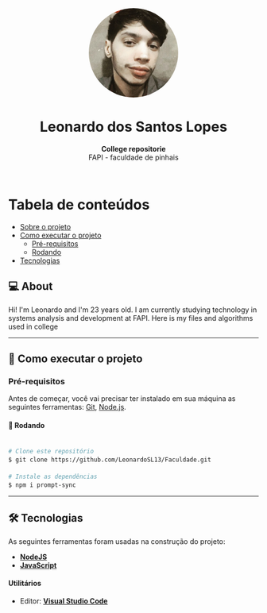 <div align="center"><img src="https://raw.githubusercontent.com/LeonardoSL13/Portfolio/master/img/imagen3.jpg" style="height:180px;width:180px;border-radius:50%;max-width:none;"></div>
<h1 align="center">Leonardo dos Santos Lopes</h1>
<p align="center"><strong>College repositorie</strong>
<br>FAPI - faculdade de pinhais</p>
<br/>


Tabela de conteúdos
=================
<!--ts-->
   * [Sobre o projeto](#-about)
   * [Como executar o projeto](#-como-executar-o-projeto)
     * [Pré-requisitos](#pré-requisitos)
     * [Rodando](#-rodando)
   * [Tecnologias](#-tecnologias)
<!--te-->


## 💻 About

Hi! I'm Leonardo and I'm 23 years old. I am currently studying technology in systems analysis and development at FAPI. Here is my files and algorithms used in college


---


## 🚀 Como executar o projeto

### Pré-requisitos

Antes de começar, você vai precisar ter instalado em sua máquina as seguintes ferramentas:
[Git](https://git-scm.com), [Node.js](https://nodejs.org/en/). 


#### 🎲 Rodando 

```bash

# Clone este repositório
$ git clone https://github.com/LeonardoSL13/Faculdade.git

# Instale as dependências
$ npm i prompt-sync


```


---

## 🛠 Tecnologias

As seguintes ferramentas foram usadas na construção do projeto:


-   **[NodeJS](https://nodejs.org/en/)**
-   **[JavaScript](https://developer.mozilla.org/pt-BR/docs/Web/JavaScript)**


#### **Utilitários**

-   Editor:  **[Visual Studio Code](https://code.visualstudio.com/)**  

